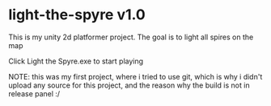# light-the-spyre v1.0
This is my unity 2d platformer project.
The goal is to light all spires on the map

Click Light the Spyre.exe to start playing

NOTE: this was my first project, where i tried to use git, which is why i didn't upload any source for this project, and the reason why the build is not in release panel :/
